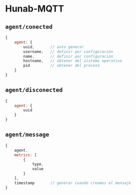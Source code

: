 # Hunab-MQTT

## `agent/conected`

```js
{
	agent: {
		uuid,		// auto generar
		username,	// definir por configuración
		name,		// definir por configuración
		hostname,	// obtener del sistema operativo
		pid			// obtener del proceso
	}
}
```

## `agent/disconected`

```js
{
	agent: {
		uuid
	}
}
```

## `agent/message`

```js
{
	agent,
	metrics: [
		{
			type,
			value
		}
	],
	timestamp		// generar cuando creamos el mensaje
}
```